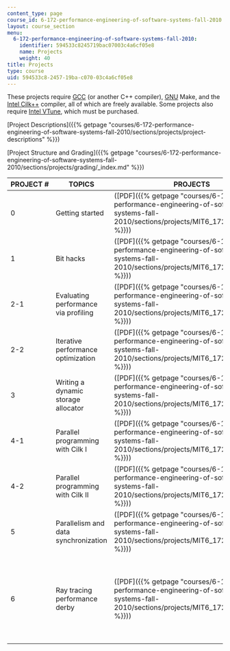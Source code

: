 ```yaml
---
content_type: page
course_id: 6-172-performance-engineering-of-software-systems-fall-2010
layout: course_section
menu:
  6-172-performance-engineering-of-software-systems-fall-2010:
    identifier: 594533c8245719bac07003c4a6cf05e8
    name: Projects
    weight: 40
title: Projects
type: course
uid: 594533c8-2457-19ba-c070-03c4a6cf05e8
---
```


These projects require [GCC](http://gcc.gnu.org/) (or another C++ compiler), [GNU](http://www.gnu.org/software/make/) Make, and the [Intel Cilk++](http://software.intel.com/en-us/articles/intel-cilk/) compiler, all of which are freely available. Some projects also require [Intel VTune](http://software.intel.com/en-us/intel-vtune/), which must be purchased.

[Project Descriptions]({{% getpage "courses/6-172-performance-engineering-of-software-systems-fall-2010/sections/projects/project-descriptions" %}})

[Project Structure and Grading]({{% getpage "courses/6-172-performance-engineering-of-software-systems-fall-2010/sections/projects/grading/_index.md" %}})

| PROJECT # | TOPICS | PROJECTS | SUPPORTING FILES |
| --- | --- | --- | --- |
| 0 | Getting started | ([PDF]({{% getpage "courses/6-172-performance-engineering-of-software-systems-fall-2010/sections/projects/MIT6_172F10_proj0" %}})) | ([ZIP]({{% getpage "courses/65a88a14a75c8f5a43c4669c35d0822d_proj0.zip/sections" %}})) |
| 1 | Bit hacks | ([PDF]({{% getpage "courses/6-172-performance-engineering-of-software-systems-fall-2010/sections/projects/MIT6_172F10_proj1" %}})) | ([ZIP]({{% getpage "courses/7590df0db13f9674b74dc2e0f26ad89c_proj1.zip/sections" %}})) |
| 2-1 | Evaluating performance via profiling | ([PDF]({{% getpage "courses/6-172-performance-engineering-of-software-systems-fall-2010/sections/projects/MIT6_172F10_proj2_1" %}})) | ([ZIP - 1.3MB]({{% getpage "courses/3c2c4f3318f1ed192e77910fe708d38c_proj2_1.zip/sections" %}}))  {{< br >}} |
| 2-2 | Iterative performance optimization | ([PDF]({{% getpage "courses/6-172-performance-engineering-of-software-systems-fall-2010/sections/projects/MIT6_172F10_proj2_2" %}})) | ([ZIP]({{% getpage "courses/b1156a2ed7b2eb2513710d20bf47e8f7_proj2_2.zip/sections" %}})) |
| 3 | Writing a dynamic storage allocator | ([PDF]({{% getpage "courses/6-172-performance-engineering-of-software-systems-fall-2010/sections/projects/MIT6_172F10_proj3" %}})) | ([ZIP]({{% getpage "courses/23cbf733dca7bd53365ca4e5b9f562d3_proj3.zip/sections" %}})) |
| 4-1 | Parallel programming with Cilk I | ([PDF]({{% getpage "courses/6-172-performance-engineering-of-software-systems-fall-2010/sections/projects/MIT6_172F10_proj4_1" %}})) | ([ZIP - 1.1MB]({{% getpage "courses/5fa8fa8d3ca497edc5c9a4f9c839a4a1_proj4_1.zip/sections" %}}))  {{< br >}} |
| 4-2 | Parallel programming with Cilk II | ([PDF]({{% getpage "courses/6-172-performance-engineering-of-software-systems-fall-2010/sections/projects/MIT6_172F10_proj4_2" %}})) | ([ZIP - 1.1MB]({{% getpage "courses/a915214ef3624488f1ed096cf9a83765_proj4_2.zip/sections" %}})) |
| 5 | Parallelism and data synchronization | ([PDF]({{% getpage "courses/6-172-performance-engineering-of-software-systems-fall-2010/sections/projects/MIT6_172F10_proj5" %}})) | {{< br >}}{{< br >}}Lock-based queue ([RTF]({{% getpage "courses/7e26952da04b21f1da3dfa20d104c608_lock-based.rtf/sections" %}})){{< br >}}{{< br >}}Lock-free queue ([RTF]({{% getpage "courses/f2c69edeab9bf5f7e7ff7387a014343d_lock-free.rtf/sections" %}})){{< br >}}{{< br >}} |
| 6 | Ray tracing performance derby | ([PDF]({{% getpage "courses/6-172-performance-engineering-of-software-systems-fall-2010/sections/projects/MIT6_172F10_proj6" %}})) | {{< br >}}{{< br >}}([ZIP - 1.2MB]({{% getpage "courses/f3f10496039a5565293154ce9de5f230_proj6.zip/sections" %}})){{< br >}}{{< br >}}Reference images:{{< br >}}{{< br >}}Scene 1 ([PNG - 1.5MB]({{% getpage "courses/344f0726e354052f9779ff75f6338818_scene1.png/sections" %}})){{< br >}}{{< br >}}Scene 2 ([PNG]({{% getpage "courses/268ee9e05fc7546da1b9689217834064_scene2.png/sections" %}})){{< br >}}{{< br >}}Scene 3 ([BMP - 1.0MB]({{% getpage "courses/58e34287270cdc460e202d12e905fac3_scene3.bmp/sections" %}})){{< br >}}{{< br >}}